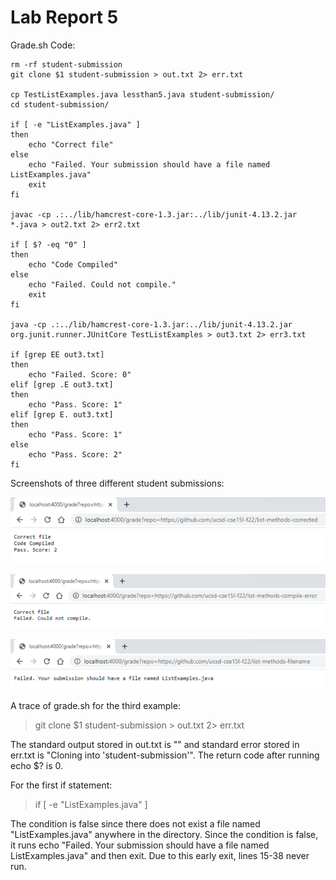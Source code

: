 # Lab Report 5

Grade.sh Code:

```
rm -rf student-submission
git clone $1 student-submission > out.txt 2> err.txt

cp TestListExamples.java lessthan5.java student-submission/
cd student-submission/

if [ -e "ListExamples.java" ]
then
    echo "Correct file"
else
    echo "Failed. Your submission should have a file named ListExamples.java"
    exit 
fi

javac -cp .:../lib/hamcrest-core-1.3.jar:../lib/junit-4.13.2.jar *.java > out2.txt 2> err2.txt

if [ $? -eq "0" ]
then
    echo "Code Compiled"    
else
    echo "Failed. Could not compile."
    exit 
fi

java -cp .:../lib/hamcrest-core-1.3.jar:../lib/junit-4.13.2.jar org.junit.runner.JUnitCore TestListExamples > out3.txt 2> err3.txt

if [grep EE out3.txt]
then
    echo "Failed. Score: 0"
elif [grep .E out3.txt]
then
    echo "Pass. Score: 1"
elif [grep E. out3.txt]
then
    echo "Pass. Score: 1"
else
    echo "Pass. Score: 2"
fi
```


Screenshots of three different student submissions:

![Image](https://raw.githubusercontent.com/NicholasLam1/cse15l-lab-reports/main/lab5pic1.png)

![Image](https://raw.githubusercontent.com/NicholasLam1/cse15l-lab-reports/main/lab5pic2.png)

![Image](https://raw.githubusercontent.com/NicholasLam1/cse15l-lab-reports/main/lab5pic3.png)


A trace of grade.sh for the third example:

>git clone $1 student-submission > out.txt 2> err.txt

The standard output stored in out.txt is "" and standard error stored in err.txt is "Cloning into 'student-submission'". The return code after running echo $? is 0.

For the first if statement:
> if [ -e "ListExamples.java" ]

The condition is false since there does not exist a file named "ListExamples.java" anywhere in the directory. 
Since the condition is false, it runs echo "Failed. Your submission should have a file named ListExamples.java" and then exit.
Due to this early exit, lines 15-38 never run.